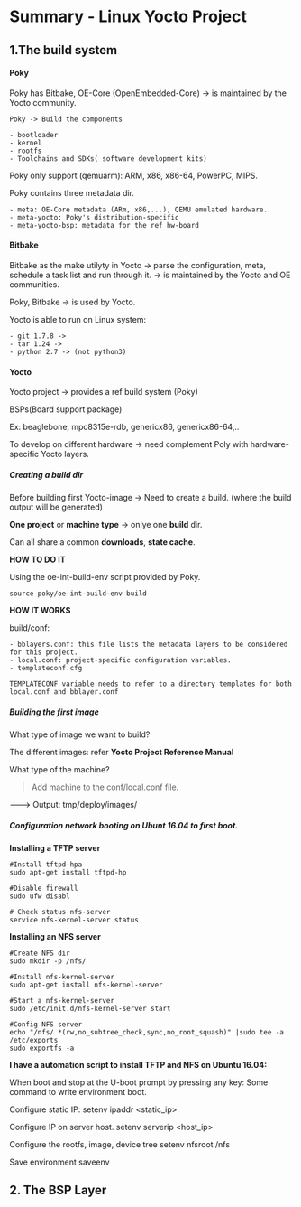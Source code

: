 # Summary - Linux Yocto Project

## 1.The build system

#### Poky

Poky has Bitbake, OE-Core (OpenEmbedded-Core) -> is maintained by the Yocto community.
    
    Poky -> Build the components

    - bootloader 
    - kernel
    - rootfs
    - Toolchains and SDKs( software development kits)

Poky only support (qemuarm): ARM, x86, x86-64, PowerPC, MIPS.

Poky contains three metadata dir.

    - meta: OE-Core metadata (ARm, x86,...), QEMU emulated hardware.
    - meta-yocto: Poky's distribution-specific 
    - meta-yocto-bsp: metadata for the ref hw-board
    
#### Bitbake

Bitbake as the make utilyty in Yocto -> parse the configuration, meta, schedule a task list and run through it.
-> is maintained by the Yocto and OE communities.

Poky, Bitbake -> is used by Yocto.

Yocto is able to run on Linux system:

    - git 1.7.8 ->
    - tar 1.24 ->
    - python 2.7 -> (not python3)

#### Yocto

Yocto project -> provides a ref build system (Poky)

BSPs(Board support package)

Ex: beaglebone, mpc8315e-rdb, genericx86, genericx86-64,..

To develop on different hardware -> need complement Poly with hardware-specific Yocto layers.

##### Creating a build dir

Before building first Yocto-image -> Need to create a build. (where the build output will be generated)

**One project** or **machine type** -> onlye one **build** dir.

Can all share a common **downloads**, **state cache**.

**HOW TO DO IT**

Using the oe-int-build-env script provided by Poky.

    source poky/oe-int-build-env build

**HOW IT WORKS**

build/conf:

    - bblayers.conf: this file lists the metadata layers to be considered for this project.
    - local.conf: project-specific configuration variables.
    - templateconf.cfg 

    TEMPLATECONF variable needs to refer to a directory templates for both local.conf and bblayer.conf

##### Building the first image

What type of image we want to build?

The different images: refer **Yocto Project Reference Manual**

What type of the machine?

> Add machine to the conf/local.conf file.

---> Output: tmp/deploy/images/


##### Configuration network booting on Ubunt 16.04 to first boot.

**Installing a TFTP server**

    #Install tftpd-hpa
    sudo apt-get install tftpd-hp

    #Disable firewall
    sudo ufw disabl

    # Check status nfs-server
    service nfs-kernel-server status

**Installing an NFS server**

    #Create NFS dir
    sudo mkdir -p /nfs/

    #Install nfs-kernel-server
    sudo apt-get install nfs-kernel-server

    #Start a nfs-kernel-server
    sudo /etc/init.d/nfs-kernel-server start

    #Config NFS server
    echo "/nfs/ *(rw,no_subtree_check,sync,no_root_squash)" |sudo tee -a /etc/exports
    sudo exportfs -a

**I have a automation script to install TFTP and NFS on Ubuntu 16.04:** 

When boot and stop at the U-boot prompt by pressing any key: Some command to write environment boot.

Configure static IP: 
    setenv ipaddr <static_ip>

Configure IP on server host.
    setenv serverip <host_ip>

Configure the rootfs, image, device tree
    setenv nfsroot /nfs

Save environment
    saveenv


## 2. The BSP Layer

